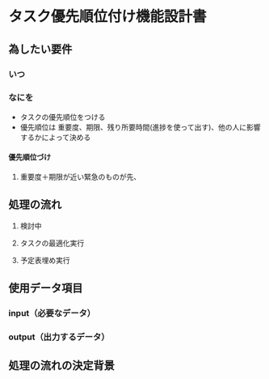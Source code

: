 # タスク優先順位付け機能設計書

## 為したい要件

### いつ

### なにを

- タスクの優先順位をつける
- 優先順位は 重要度、期限、残り所要時間(進捗を使って出す)、他の人に影響するかによって決める

#### 優先順位づけ

1. 重要度＋期限が近い緊急のものが先、


## 処理の流れ

1. 検討中

1. タスクの最適化実行

1. 予定表埋め実行


## 使用データ項目

### input（必要なデータ）




### output（出力するデータ）





## 処理の流れの決定背景
